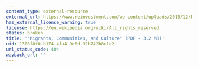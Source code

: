 ```yaml
---
content_type: external-resource
external_url: https://www.reinvestment.com/wp-content/uploads/2015/12/Migrants_Communities_and_Culture-Brief_2008.pdf
has_external_license_warning: true
license: https://en.wikipedia.org/wiki/All_rights_reserved
status: broken
title: '"Migrants, Communities, and Culture" (PDF - 3.2 MB)'
uid: 1308f8f0-b174-4fa4-9e8d-31b742b8c1e2
url_status_code: 404
wayback_url: ''
---
```

